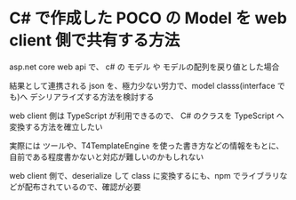 # C# で作成した POCO の Model を web client 側で共有する方法

asp.net core web api で、 c# の モデル や モデルの配列を戻り値とした場合

結果として連携される json を、極力少ない労力で、model classs(interface でも)へ デシリアライズする方法を検討する

web client 側は TypeScript が利用できるので、 C# のクラスを TypeScript へ変換する方法を確立したい

実際には ツールや、T4TemplateEngine を使った書き方などの情報をもとに、自前である程度書かないと対応が難しいのかもしれない

web client 側で、deserialize して class に変換するにも、npm でライブラリなどが配布されているので、確認が必要
